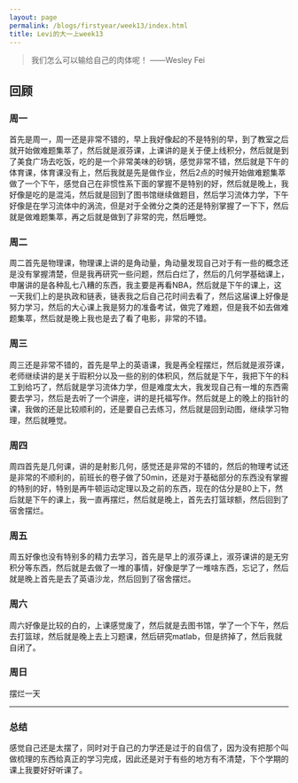 ```yaml
---
layout: page
permalink: /blogs/firstyear/week13/index.html
title: Levi的大一上week13
---
```

>我们怎么可以输给自己的肉体呢！ ——Wesley Fei

## 回顾
### 周一
首先是周一，周一还是非常不错的，早上我好像起的不是特别的早，到了教室之后就开始做难题集萃了，然后就是淑芬课，上课讲的是关于便上线积分，然后就是到了美食广场去吃饭，吃的是一个非常美味的砂锅，感觉非常不错，然后就是下午的体育课，体育课没有上，然后我就是先是做作业，然后2点的时候开始做难题集萃做了一个下午，感觉自己在非惯性系下面的掌握不是特别的好，然后就是晚上，我好像是吃的是混沌，然后就是回到了图书馆继续做题目，然后学习流体力学，下午好像是在学习流体中的涡流，但是对于全微分之类的还是特别掌握了一下下，然后就是做难题集萃，再之后就是做到了非常的完，然后睡觉。
<br>

### 周二
周二首先是物理课，物理课上讲的是角动量，角动量发现自己对于有一些的概念还是没有掌握清楚，但是我再研究一些问题，然后白烂了，然后的几何学基础课上，申屠讲的是各种乱七八糟的东西，我主要是再看NBA，然后就是下午的课上，这一天我们上的是执政和链表，链表我之后自己花时间去看了，然后这届课上好像是努力学习，然后的大心课上我是努力的准备考试，做完了难题，但是我不如去做难题集萃，然后就是晚上我也是去了看了电影，非常的不错。
<br>

### 周三
周三还是非常不错的，首先是早上的英语课，我是再全程摆烂，然后就是淑芬课，老师继续讲的是关于瑕积分以及一些的别的体积风，然后就是下午，我把下午的科工到给巧了，然后就是学习流体力学，但是难度太大，我发现自己有一堆的东西需要去学习，然后是去听了一个讲座，讲的是托福写作。然后就是上的晚上的指针的课，我做的还是比较顺利的，还是要自己去练习，然后就是回到动图，继续学习物理，然后就睡觉。
<br>

### 周四
周四首先是几何课，讲的是射影几何，感觉还是非常的不错的，然后的物理考试还是非常的不顺利的，前班长的卷子做了50min，还是对于基础部分的东西没有掌握的特别的好，特别是再牛顿运动定理以及之前的东西，现在的估分是80上下，然后就是下午的课上，我一直再摆烂，然后就是晚上，首先去打篮球额，然后回到了宿舍摆烂。
<br>

### 周五
周五好像也没有特别多的精力去学习，首先是早上的淑芬课上，淑芬课讲的是无穷积分等东西，然后就是去做了一堆的事情，好像是学了一堆啥东西，忘记了，然后就是晚上首先是去了英语沙龙，然后回到了宿舍摆烂。
<br>

### 周六
周六好像是比较的白的，上课感觉废了，然后就是去图书馆，学了一个下午，然后去打篮球，然后就是晚上去上习题课，然后研究matlab，但是挤掉了，然后我就自闭了。
<br>

### 周日
摆烂一天
<br>

---
### 总结
感觉自己还是太摆了，同时对于自己的力学还是过于的自信了，因为没有把那个叫做梳理的东西给真正的学习完成，因此还是对于有些的地方有不清楚，下个学期的课上我要好好听课了。
